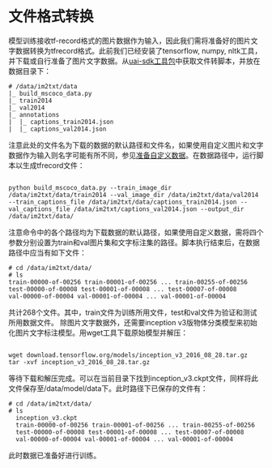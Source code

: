 

# 文件格式转换

模型训练接收tf-record格式的图片数据作为输入，因此我们需将准备好的图片文字数据转换为tfrecord格式。此前我们已经安装了tensorflow, numpy, nltk工具，并下载或自行准备了图片文字数据。从[uai-sdk工具包](https://github.com/ucloud/uai-sdk/blob/master/examples/tensorflow/train/im2txt/build_mscoco_data.py)中获取文件转脚本，并放在数据目录下：


	# /data/im2txt/data
	|_ build_mscoco_data.py
	|_ train2014
	|_ val2014
	|_ annotations
	|  |_ captions_train2014.json
	|  |_ captions_val2014.json

注意此处的文件名为下载的数据的默认路径和文件名，如果使用自定义图片和文字数据作为输入则名字可能有所不同，参见[准备自定义数据](ai/uai-train/cases/im2txt/prep-ud)。在数据路径中，运行脚本以生成tfrecord文件：

<code>
python build_mscoco_data.py --train_image_dir /data/im2txt/data/train2014 --val_image_dir /data/im2txt/data/val2014 --train_captions_file /data/im2txt/data/captions_train2014.json --val_captions_file /data/im2txt/captions_val2014.json --output_dir /data/im2txt/data/
</code>

注意命令中的各个路径均为下载数据的默认路径，如果使用自定义数据，需将四个参数分别设置为train和val图片集和文字标注集的路径。脚本执行结束后，在数据路径中应当有如下文件：

    # cd /data/im2txt/data/
    # ls
    train-00000-of-00256 train-00001-of-00256 ... train-00255-of-00256
    test-00000-of-00008 test-00001-of-00008 ... test-00007-of-00008
    val-00000-of-00004 val-00001-of-00004 ... val-00001-of-00004

共计268个文件。其中，train文件为训练所用文件，test和val文件为验证和测试所用数据文件。 除图片文字数据外，还需要inception v3版物体分类模型来初始化图片文字标注模型。用wget工具下载原始模型并解压：

<code>
wget download.tensorflow.org/models/inception_v3_2016_08_28.tar.gz
tar -xvf inception_v3_2016_08_28.tar.gz
</code>

等待下载和解压完成。可以在当前目录下找到inception_v3.ckpt文件，同样将此文件保存至/data/model/data下。此时路径下已保存的文件有：

	# cd /data/im2txt/data/
	# ls
	  inception_v3.ckpt
	  train-00000-of-00256 train-00001-of-00256 ... train-00255-of-00256
	  test-00000-of-00008 test-00001-of-00008 ... test-00007-of-00008
	  val-00000-of-00004 val-00001-of-00004 ... val-00001-of-00004

此时数据已准备好进行训练。